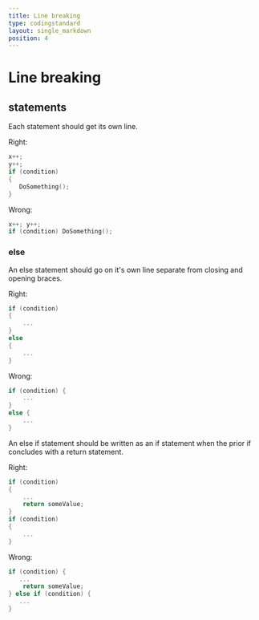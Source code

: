 ```yaml
---
title: Line breaking
type: codingstandard
layout: single_markdown
position: 4
---
```

# Line breaking

## statements

Each statement should get its own line.

Right:

```cpp
x++;
y++;
if (condition)
{
   DoSomething();
}
```

Wrong:

```cpp
x++; y++;
if (condition) DoSomething();
```

### else

An else statement should go on it's own line separate from closing and opening braces.

Right:

```cpp
if (condition)
{
    ...
}
else
{
    ...
}
```

Wrong:

```cpp
if (condition) {
    ...
}
else {
    ...
}
```

An else if statement should be written as an if statement when the prior if concludes with a return statement.

Right:

```cpp
if (condition)
{
    ...
    return someValue;
}
if (condition)
{
    ...
}
```

Wrong:

```cpp
if (condition) {
   ...
    return someValue;
} else if (condition) {
   ...
}
```
